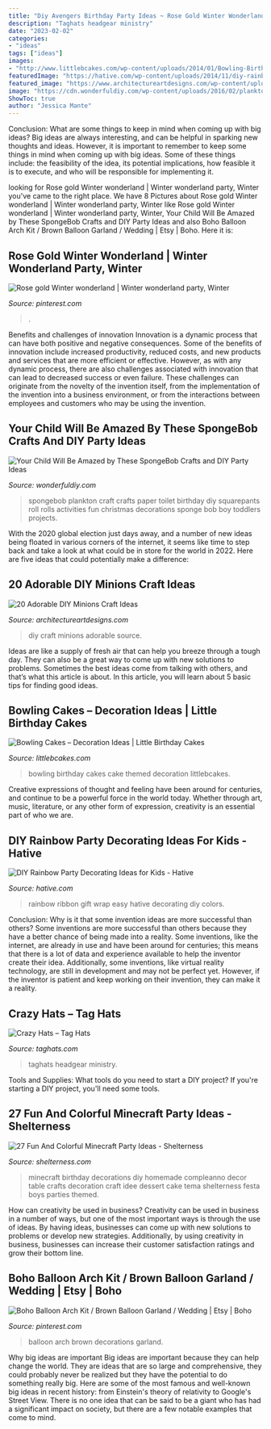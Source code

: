 ```yaml
---
title: "Diy Avengers Birthday Party Ideas ~ Rose Gold Winter Wonderland"
description: "Taghats headgear ministry"
date: "2023-02-02"
categories:
- "ideas"
tags: ["ideas"]
images:
- "http://www.littlebcakes.com/wp-content/uploads/2014/01/Bowling-Birthday-Cakes.jpg"
featuredImage: "https://hative.com/wp-content/uploads/2014/11/diy-rainbow-party-decorating-ideas/13-easy-rainbow-ribbon-gift-wrap.jpg"
featured_image: "https://www.architectureartdesigns.com/wp-content/uploads/2014/02/515.jpg"
image: "https://cdn.wonderfuldiy.com/wp-content/uploads/2016/02/plankton-toilet-paper-craft.jpg"
ShowToc: true
author: "Jessica Mante"
---
```



Conclusion: What are some things to keep in mind when coming up with big ideas?
Big ideas are always interesting, and can be helpful in sparking new thoughts and ideas. However, it is important to remember to keep some things in mind when coming up with big ideas. Some of these things include: the feasibility of the idea, its potential implications, how feasible it is to execute, and who will be responsible for implementing it.

	

		
looking for Rose gold Winter wonderland | Winter wonderland party, Winter you've came to the right place. We have 8 Pictures about Rose gold Winter wonderland | Winter wonderland party, Winter like Rose gold Winter wonderland | Winter wonderland party, Winter, Your Child Will Be Amazed by These SpongeBob Crafts and DIY Party Ideas and also Boho Balloon Arch Kit / Brown Balloon Garland / Wedding | Etsy | Boho. Here it is:
		
    
## Rose Gold Winter Wonderland | Winter Wonderland Party, Winter

<img loading=lazy src="https://i.pinimg.com/736x/1b/41/d7/1b41d7795cafbb531a50e74d58604d08.jpg" onerror="this.onerror=null;this.src='https://tse1.mm.bing.net/th?id=OIP.Fzuh1Wpt4KQgdWAWd0UovAHaJ3&amp;pid=15.1';" alt="Rose gold Winter wonderland | Winter wonderland party, Winter">

_Source: pinterest.com_

>. 

	

Benefits and challenges of innovation
Innovation is a dynamic process that can have both positive and negative consequences. Some of the benefits of innovation include increased productivity, reduced costs, and new products and services that are more efficient or effective. However, as with any dynamic process, there are also challenges associated with innovation that can lead to decreased success or even failure. These challenges can originate from the novelty of the invention itself, from the implementation of the invention into a business environment, or from the interactions between employees and customers who may be using the invention.

    
## Your Child Will Be Amazed By These SpongeBob Crafts And DIY Party Ideas

<img loading=lazy src="https://cdn.wonderfuldiy.com/wp-content/uploads/2016/02/plankton-toilet-paper-craft.jpg" onerror="this.onerror=null;this.src='https://tse4.mm.bing.net/th?id=OIP.kw4eNeNsy9Y1fwwvl7KSVQHaJ4&amp;pid=15.1';" alt="Your Child Will Be Amazed by These SpongeBob Crafts and DIY Party Ideas">

_Source: wonderfuldiy.com_

>spongebob plankton craft crafts paper toilet birthday diy squarepants roll rolls activities fun christmas decorations sponge bob boy toddlers projects. 

	

With the 2020 global election just days away, and a number of new ideas being floated in various corners of the internet, it seems like time to step back and take a look at what could be in store for the world in 2022. Here are five ideas that could potentially make a difference: 

    
## 20 Adorable DIY Minions Craft Ideas

<img loading=lazy src="https://www.architectureartdesigns.com/wp-content/uploads/2014/02/515.jpg" onerror="this.onerror=null;this.src='https://tse1.mm.bing.net/th?id=OIP.oVErX78itQw5U5tLmzwJGgHaJo&amp;pid=15.1';" alt="20 Adorable DIY Minions Craft Ideas">

_Source: architectureartdesigns.com_

>diy craft minions adorable source. 

	

Ideas are like a supply of fresh air that can help you breeze through a tough day. They can also be a great way to come up with new solutions to problems. Sometimes the best ideas come from talking with others, and that’s what this article is about. In this article, you will learn about 5 basic tips for finding good ideas.

    
## Bowling Cakes – Decoration Ideas | Little Birthday Cakes

<img loading=lazy src="http://www.littlebcakes.com/wp-content/uploads/2014/01/Bowling-Birthday-Cakes.jpg" onerror="this.onerror=null;this.src='https://tse4.mm.bing.net/th?id=OIP.kiqHaxOeQgughU9ez7J8zgHaJ-&amp;pid=15.1';" alt="Bowling Cakes – Decoration Ideas | Little Birthday Cakes">

_Source: littlebcakes.com_

>bowling birthday cakes cake themed decoration littlebcakes. 

	

Creative expressions of thought and feeling have been around for centuries, and continue to be a powerful force in the world today. Whether through art, music, literature, or any other form of expression, creativity is an essential part of who we are.

    
## DIY Rainbow Party Decorating Ideas For Kids - Hative

<img loading=lazy src="https://hative.com/wp-content/uploads/2014/11/diy-rainbow-party-decorating-ideas/13-easy-rainbow-ribbon-gift-wrap.jpg" onerror="this.onerror=null;this.src='https://tse1.mm.bing.net/th?id=OIP.Jh9i7jdrY48ydNu8rUeegQHaLG&amp;pid=15.1';" alt="DIY Rainbow Party Decorating Ideas for Kids - Hative">

_Source: hative.com_

>rainbow ribbon gift wrap easy hative decorating diy colors. 

	

Conclusion: Why is it that some invention ideas are more successful than others?
Some inventions are more successful than others because they have a better chance of being made into a reality. Some inventions, like the internet, are already in use and have been around for centuries; this means that there is a lot of data and experience available to help the inventor create their idea. Additionally, some inventions, like virtual reality technology, are still in development and may not be perfect yet. However, if the inventor is patient and keep working on their invention, they can make it a reality.

    
## Crazy Hats – Tag Hats

<img loading=lazy src="https://www.taghats.com/wp-content/uploads/2015/04/Crazy-Hats.jpg" onerror="this.onerror=null;this.src='https://tse2.mm.bing.net/th?id=OIP.U2nHsGN7_pIbZB1Pp8Vx5AAAAA&amp;pid=15.1';" alt="Crazy Hats – Tag Hats">

_Source: taghats.com_

>taghats headgear ministry. 

	

Tools and Supplies: What tools do you need to start a DIY project?
If you're starting a DIY project, you'll need some tools.

    
## 27 Fun And Colorful Minecraft Party Ideas - Shelterness

<img loading=lazy src="https://i.shelterness.com/2016/10/09-Minecraft-dessert-table-decor-made-of-cardboard.jpg" onerror="this.onerror=null;this.src='https://tse3.mm.bing.net/th?id=OIP.8-m93F7ot3Q4Z-piogfpBgHaJ4&amp;pid=15.1';" alt="27 Fun And Colorful Minecraft Party Ideas - Shelterness">

_Source: shelterness.com_

>minecraft birthday decorations diy homemade compleanno decor table crafts decoration craft idee dessert cake tema shelterness festa boys parties themed. 

	

How can creativity be used in business?
Creativity can be used in business in a number of ways, but one of the most important ways is through the use of ideas. By having ideas, businesses can come up with new solutions to problems or develop new strategies. Additionally, by using creativity in business, businesses can increase their customer satisfaction ratings and grow their bottom line.

    
## Boho Balloon Arch Kit / Brown Balloon Garland / Wedding | Etsy | Boho

<img loading=lazy src="https://i.pinimg.com/736x/37/2d/bb/372dbb8c17e3cb0c3116d5a6bc785610.jpg" onerror="this.onerror=null;this.src='https://tse4.mm.bing.net/th?id=OIP.p43HO18UA9VJrfoCFI7ctwHaLH&amp;pid=15.1';" alt="Boho Balloon Arch Kit / Brown Balloon Garland / Wedding | Etsy | Boho">

_Source: pinterest.com_

>balloon arch brown decorations garland. 

	

Why big ideas are important
Big ideas are important because they can help change the world. They are ideas that are so large and comprehensive, they could probably never be realized but they have the potential to do something really big. Here are some of the most famous and well-known big ideas in recent history: from Einstein's theory of relativity to Google's Street View. There is no one idea that can be said to be a giant who has had a significant impact on society, but there are a few notable examples that come to mind.

